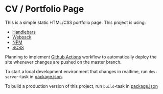 # CV / Portfolio Page
This is a simple static HTML/CSS portfolio page. This project is using:
- [Handlebars](https://handlebarsjs.com/)
- [Webpack](https://webpack.js.org/)
- [NPM](https://www.npmjs.com/)
- [SCSS](https://sass-lang.com/)

Planning to implement [Github Actions](https://github.com/features/actions) workflow to automatically deploy the site whenever changes are pushed on the master branch.

To start a local development environment that changes in realtime, run `dev-server`-task in [package.json](/package.json).

To build a production version of this project, run `build`-task in [package.json](/package.json)